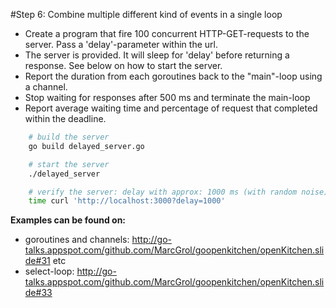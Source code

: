 #Step 6: Combine multiple different kind of events in a single loop

- Create a program that fire 100 concurrent HTTP-GET-requests to the server. Pass a 'delay'-parameter within the url.
- The server is provided. It will sleep for 'delay' before returning a response. See below on how to start the server.
- Report the duration from each goroutines back to the "main"-loop using a channel.
- Stop waiting for responses after 500 ms and terminate the main-loop
- Report average waiting time and percentage of request that completed within the deadline.


``` sh
    # build the server
    go build delayed_server.go

    # start the server 
    ./delayed_server

    # verify the server: delay with approx: 1000 ms (with random noise)
    time curl 'http://localhost:3000?delay=1000'

```

**Examples can be found on:**
- goroutines and channels: http://go-talks.appspot.com/github.com/MarcGrol/goopenkitchen/openKitchen.slide#31 etc
- select-loop: http://go-talks.appspot.com/github.com/MarcGrol/goopenkitchen/openKitchen.slide#33
